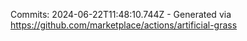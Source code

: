 Commits: 2024-06-22T11:48:10.744Z - Generated via https://github.com/marketplace/actions/artificial-grass
<br>
